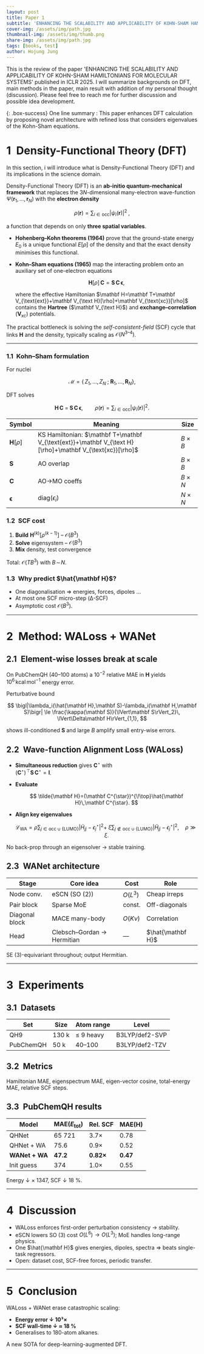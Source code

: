 ```yaml
---
layout: post
title: Paper 1
subtitle: 'ENHANCING THE SCALABILITY AND APPLICABILITY OF KOHN-SHAM HAMILTONIANS FOR MOLECULAR SYSTEMS'
cover-img: /assets/img/path.jpg
thumbnail-img: /assets/img/thumb.png
share-img: /assets/img/path.jpg
tags: [books, test]
author: Hojung Jung
---
```


This is the review of the paper 'ENHANCING THE SCALABILITY AND APPLICABILITY OF KOHN-SHAM HAMILTONIANS FOR MOLECULAR SYSTEMS' published in ICLR 2025. I will summarize backgrounds on DFT, main methods in the paper, main result with addition of my personal thought (discussion). Please feel free to reach me for further discussion and possible idea development.

{: .box-success}
One line summary : This paper enhances DFT calculation by proposing novel architecture with refined loss that considers eigenvalues of the Kohn-Sham equations.

# 1 Density-Functional Theory (DFT)
In this section, i will introduce what is Density-Functional Theory (DFT) and its implications in the science domain.

Density-Functional Theory (DFT) is an **ab-initio quantum-mechanical framework** that replaces the
$3N$-dimensional many-electron wave-function $\Psi(\mathbf r_1,\dots,\mathbf r_N)$
with the **electron density**

$$
\rho(\mathbf r)=\sum_{i\in\text{occ}}|\psi_i(\mathbf r)|^2\;,
$$

a function that depends on only **three spatial variables**.
  
* **Hohenberg–Kohn theorems (1964)** prove that the ground-state energy $E_0$
  is a unique functional $E[\rho]$ of the density and that the exact density
  minimises this functional.
* **Kohn–Sham equations (1965)** map the interacting problem onto an auxiliary
  set of one-electron equations

  $$
  \mathbf H[\rho]\,\mathbf C = \mathbf S\,\mathbf C\,\boldsymbol\epsilon,
  $$
  
  where the effective Hamiltonian
  $\mathbf H=\mathbf T+\mathbf V_{\text{ext}}+\mathbf V_{\text H}[\rho]+\mathbf V_{\text{xc}}[\rho]$
  contains the **Hartree** ($\mathbf V_{\text H}$) and **exchange–correlation**
  ($\mathbf V_{\text{xc}}$) potentials.

The practical bottleneck is solving the *self-consistent-field* (SCF) cycle that
links $\mathbf H$ and the density, typically scaling as $\mathcal O(N^{3\text{–}4})$.

---


### 1.1 Kohn–Sham formulation  
For nuclei  

$$
\mathcal{M} = 
\{\,Z_{1},\dots,Z_{N}\;;\;\mathbf R_{1},\dots,\mathbf R_{N}\},
$$  

DFT solves  

$$
\mathbf H\,\mathbf C
\;=\;
\mathbf S\,\mathbf C\,\boldsymbol{\epsilon},
\qquad
\rho(\mathbf r)=\sum_{i\in\text{occ}}
\bigl|\psi_{i}(\mathbf r)\bigr|^{2}.
$$

| Symbol | Meaning | Size |
|--------|---------|------|
| $\mathbf H[\rho]$ | KS Hamiltonian: $\mathbf T+\mathbf V_{\text{ext}}+\mathbf V_{\text H}[\rho]+\mathbf V_{\text{xc}}[\rho]$ | $B\times B$ |
| $\mathbf S$ | AO overlap | $B\times B$ |
| $\mathbf C$ | AO→MO coeffs | $B\times N$ |
| $\boldsymbol{\epsilon}$ | $\mathrm{diag}(\epsilon_i)$ | $N\times N$ |

### 1.2 SCF cost  
1. **Build** $\mathbf H^{(k)}[\rho^{(k-1)}]$ – $\mathcal O(B^{3})$  
2. **Solve** eigensystem – $\mathcal O(B^{3})$  
3. **Mix** density, test convergence  

Total: $\mathcal O(TB^{3})$ with $B\!\sim\!N$.

### 1.3 Why predict $\hat{\mathbf H}$?  
* One diagonalisation ⇒ energies, forces, dipoles …  
* At most one SCF micro-step (Δ-SCF)  
* Asymptotic cost $\mathcal O(B^{3})$.

---

# 2 Method: WALoss + WANet

## 2.1 Element-wise losses break at scale  
On PubChemQH (40–100 atoms) a $10^{-2}$ relative MAE in $\mathbf H$ yields  
$10^{6}\,\text{kcal}\,\text{mol}^{-1}$ energy error.

Perturbative bound  

$$
\bigl|\lambda_i(\hat{\mathbf H},\mathbf S)-\lambda_i(\mathbf H,\mathbf S)\bigr|
\le
\frac{\kappa(\mathbf S)}{\lVert\mathbf S\rVert_2}\,
\lVert\Delta\mathbf H\rVert_{1,1},
$$  

shows ill-conditioned $\mathbf S$ and large $B$ amplify small entry-wise errors.

## 2.2 Wave-function Alignment Loss (WALoss)

* **Simultaneous reduction** gives $\mathbf C^{\star}$ with  
  $(\mathbf C^{\star})^{\!\top}\mathbf S\,\mathbf C^{\star}=\mathbf I$.
* **Evaluate**  

  $$
  \tilde{\mathbf H}=(\mathbf C^{\star})^{\!\top}\hat{\mathbf H}\,\mathbf C^{\star}.
  $$

* **Align key eigenvalues**

  $$
  \mathcal L_{\text{WA}}=
  \rho\sum_{j\in\text{occ}\cup\{\text{LUMO}\}}
    \bigl|\tilde H_{jj}-\epsilon^{\star}_{j}\bigr|^{2}
  +\;
  \xi\sum_{j\notin\text{occ}\cup\{\text{LUMO}\}}
    \bigl|\tilde H_{jj}-\epsilon^{\star}_{j}\bigr|^{2},
  \quad\rho\gg\xi.
  $$  

No back-prop through an eigensolver → stable training.

## 2.3 WANet architecture  

| Stage | Core idea | Cost | Role |
|-------|-----------|------|------|
| Node conv. | eSCN (SO (2)) | $O(L^{3})$ | Cheap irreps |
| Pair block | Sparse MoE | const. | Off-diagonals |
| Diagonal block | MACE many-body | $O(K\nu)$ | Correlation |
| Head | Clebsch–Gordan → Hermitian | — | $\hat{\mathbf H}$ |

SE (3)-equivariant throughout; output Hermitian.

---

# 3 Experiments

## 3.1 Datasets

| Set | Size | Atom range | Level |
|-----|------|------------|-------|
| QH9 | 130 k | ≤ 9 heavy | B3LYP/def2-SVP |
| PubChemQH | 50 k | 40–100 | B3LYP/def2-TZV |

## 3.2 Metrics  
Hamiltonian MAE, eigenspectrum MAE, eigen-vector cosine, total-energy MAE, relative SCF steps.

## 3.3 PubChemQH results

| Model | MAE($E_\text{tot}$) | Rel. SCF | MAE($\mathbf H$) |
|-------|--------------------|----------|------------------|
| QHNet | 65 721 | 3.7× | 0.78 |
| QHNet + WA | 75.6 | 0.9× | 0.52 |
| **WANet + WA** | **47.2** | **0.82×** | **0.47** |
| Init guess | 374 | 1.0× | 0.55 |

Energy ↓ × 1347, SCF ↓ 18 %.

---

# 4 Discussion

* WALoss enforces first-order perturbation consistency → stability.  
* eSCN lowers SO (3) cost $O(L^{6}) \to O(L^{3})$; MoE handles long-range physics.  
* One $\hat{\mathbf H}$ gives energies, dipoles, spectra ⇒ beats single-task regressors.  
* Open: dataset cost, SCF-free forces, periodic transfer.

---

# 5 Conclusion

WALoss + WANet erase catastrophic scaling:

* **Energy error ↓ 10³×**  
* **SCF wall-time ↓ ≈ 18 %**  
* Generalises to 180-atom alkanes.

A new SOTA for deep-learning-augmented DFT.

